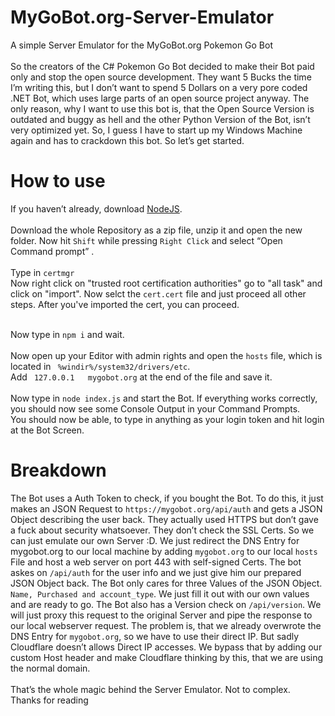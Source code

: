 # MyGoBot.org-Server-Emulator
A simple Server Emulator for the MyGoBot.org Pokemon Go Bot<br><br>
So the creators of the C# Pokemon Go Bot decided to make their Bot paid only and stop the open source development. They want 5 Bucks the time I’m writing this, but I don’t want to spend 5 Dollars on a very pore coded .NET Bot, which uses large parts of an open source project anyway. The only reason, why I want to use this bot is, that the Open Source Version is outdated and buggy as hell and the other Python Version of the Bot, isn’t very optimized yet. So, I guess I have to start up my Windows Machine again and has to crackdown this bot. So let’s get started.

# How to use
If you haven’t already, download [NodeJS](https://nodejs.org/en/download/).<br><br>
Download the whole Repository as a zip file, unzip it and open the new folder. Now hit `Shift` while pressing `Right Click` and select “Open Command prompt” .<br><br>
Type in `certmgr`<br>
Now right click on "trusted root certification authorities" go to "all task" and click on "import". Now selct the `cert.cert` file and just proceed all other steps. After you've imported the cert, you can proceed.<br><br>


Now type in `npm i` and wait. <br><br>
Now open up your Editor with admin rights and open the `hosts` file, which is located in ` %windir%/system32/drivers/etc`. <br>
Add ` 127.0.0.1   mygobot.org` at the end of the file and save it.<br><br>
Now type in `node index.js` and start the Bot. If everything works correctly, you should now see some Console Output in your Command Prompts.<br>
You should now be able, to type in anything as your login token and hit login at the Bot Screen.

# Breakdown
The Bot uses a Auth Token to check, if you bought the Bot. To do this, it just makes an JSON Request to `https://mygobot.org/api/auth` and gets a JSON Object describing the user back. They actually used HTTPS but don’t gave a fuck about security whatsoever. They don’t check the SSL Certs. So we can just emulate our own Server :D. We just redirect the DNS Entry for mygobot.org to our local machine by adding `mygobot.org` to our local `hosts` File and host a web server on port 443 with self-signed Certs. The bot askes on `/api/auth` for the user info and we just give him our prepared JSON Object back. The Bot only cares for three Values of the JSON Object. `Name, Purchased and account_type`. We just fill it out with our own values and are ready to go. The Bot also has a Version check on `/api/version`. We will just proxy this request to the original Server and pipe the response to our local webserver request. The problem is, that we already overwrote the DNS Entry for `mygobot.org`, so we have to use their direct IP. But sadly Cloudflare doesn’t allows Direct IP accesses. We bypass that by adding our custom Host header and make Cloudflare thinking by this, that we are using the normal domain.<br><br>
That’s the whole magic behind the Server Emulator. Not to complex.<br>
Thanks for reading

